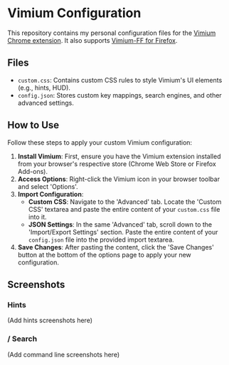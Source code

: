 # Vimium Configuration

This repository contains my personal configuration files for the [Vimium Chrome extension](https://chrome.google.com/webstore/detail/vimium/dbepggeogbaibhgnhhndojpepiihcmeb).
It also supports [Vimium-FF for Firefox](https://addons.mozilla.org/en-US/firefox/addon/vimium-ff/).

## Files

- `custom.css`: Contains custom CSS rules to style Vimium's UI elements (e.g., hints, HUD).
- `config.json`: Stores custom key mappings, search engines, and other advanced settings.

## How to Use

Follow these steps to apply your custom Vimium configuration:

1.  **Install Vimium**: First, ensure you have the Vimium extension installed from your browser's respective store (Chrome Web Store or Firefox Add-ons).
2.  **Access Options**: Right-click the Vimium icon in your browser toolbar and select 'Options'.
3.  **Import Configuration**:
    *   **Custom CSS**: Navigate to the 'Advanced' tab. Locate the 'Custom CSS' textarea and paste the entire content of your `custom.css` file into it.
    *   **JSON Settings**: In the same 'Advanced' tab, scroll down to the 'Import/Export Settings' section. Paste the entire content of your `config.json` file into the provided import textarea.
4.  **Save Changes**: After pasting the content, click the 'Save Changes' button at the bottom of the options page to apply your new configuration.

## Screenshots

### Hints

(Add hints screenshots here)

### / Search

(Add command line screenshots here)
